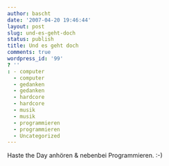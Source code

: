 ```yaml
---
author: bascht
date: '2007-04-20 19:46:44'
layout: post
slug: und-es-geht-doch
status: publish
title: Und es geht doch
comments: true
wordpress_id: '99'
? ''
: - computer
  - computer
  - gedanken
  - gedanken
  - hardcore
  - hardcore
  - musik
  - musik
  - programmieren
  - programmieren
  - Uncategorized
---
```


Haste the Day anhören & nebenbei Programmieren. :-)


